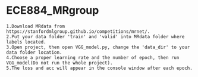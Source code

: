 # ECE884_MRgroup

	1.Download MRdata from https://stanfordmlgroup.github.io/competitions/mrnet/.	
	2.Put your data folder 'train' and 'valid' into MRdata folder where labels located.	
	3.Open project, then open VGG_model.py, change the 'data_dir' to your data folder location.
	4.Choose a proper learning rate and the number of epoch, then run VGG_model(Do not run the whole project).	
	5.The loss and acc will appear in the console window after each epoch.	
